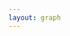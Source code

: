 ```yaml
---
layout: graph
---
```

<!-- Create a div where the graph will take place -->
<div id="my_dataviz"></div>

<script>

chart();


function chart() {

extra_right = 100
  var margin = {top: 60, right: 100+extra_right, bottom: 50, left: 100},
    width = document.body.clientWidth - margin.left - margin.right,
    height = 400 - margin.top - margin.bottom;

// append the svg object to the body of the page
var svg = d3.select("#my_dataviz")
  .append("svg")
    .attr("width", width + margin.left + margin.right)
    .attr("height", height + margin.top + margin.bottom)
  .append("g")
    .attr("transform",
          "translate(" + margin.left + "," + margin.top + ")");

parseDate = d3.time.format("%Y-%m").parse

fetch("https://docs.google.com/spreadsheets/d/1Yp7CPoeeuPLLBhxKRa4SIzQBT_PXXti8uOfKhQfmndY/gviz/tq?tqx=out:json")
    .then(res => res.text())
    .then(text => {
    meta_result = JSON.parse(text.substr(47).slice(0, -2))

    keys = []
    for (var i = 0; i < 14; i += 1){
      keys.push(meta_result.table.cols[i].label)
    }
    var data = [];
    for (var i = 0; i < meta_result.table.rows.length; i += 1) {
      to_push = {};
      for (var j = 0; j < 14; j += 1){
        if (j == 0){
          to_push[keys[j]]=meta_result.table.rows[i].c[j].f
        } else{
          to_push[keys[j]]=meta_result.table.rows[i].c[j].v
        }
      }
      data.push(to_push)
    }

    max_income = 20000
    //////////
    // GENERAL //
    //////////
    keys = keys.slice(1)
    // List of groups = header of the csv files
    // var keys = data.columns.slice(1)

    data.forEach(function(d,i) {
      d.month = parseDate(d.month);
    });
    // color palette
    var color = d3.scaleOrdinal()
      .domain(keys)
      .range(d3.schemeSet3);

    //stack the data?
    var stackedData = d3.stack()
      .keys(keys)
      (data)

    //////////
    // AXIS //
    //////////

    // Add X axis
    var x = d3.time.scale()
      .domain(d3.extent(data, function(d) { return d.month; }))
      .range([ 0, width ]);
    var xAxis = svg.append("g")
      .attr("class","axis")
      .attr("transform", "translate(0," + height + ")")
      .call(d3.axisBottom(x).ticks(5))

    // Add X axis label:
    svg.append("text")
        .attr("class","axis")
        .attr("text-anchor", "end")
        .attr("x", width/2)
        .attr("y", height+40 )
        .text("Time");

    // Add Y axis label:
    svg.append("text")
      .attr("class","axis")
      .attr("transform", "rotate(-90)")
      .attr("y", 0 - margin.left*0.75)
      .attr("x",0 - (height / 2))
      .attr("dy", "1em")
      .style("text-anchor", "middle")
      .text("Quarterly Expenses");

    // Add Y axis
    var y = d3.scaleLinear()
      .domain([0, max_income+100])
      .range([ height, 0 ]);
    svg.append("g")
      .attr("class","axis")
      .call(d3.axisLeft(y).ticks(5))



    //////////
    // BRUSHING AND CHART //
    //////////

    // Add a clipPath: everything out of this area won't be drawn.
    var clip = svg.append("defs").append("svg:clipPath")
        .attr("id", "clip")
        .append("svg:rect")
        .attr("width", width )
        .attr("height", height )
        .attr("x", 0)
        .attr("y", 0);

    // Add brushing
    var brush = d3.brushX()                 // Add the brush feature using the d3.brush function
        .extent( [ [0,0], [width,height] ] ) // initialise the brush area: start at 0,0 and finishes at width,height: it means I select the whole graph area
        .on("end", updateChart) // Each time the brush selection changes, trigger the 'updateChart' function

    // Create the scatter variable: where both the circles and the brush take place
    var areaChart = svg.append('g')
      .attr("clip-path", "url(#clip)")

    // Area generator
    var area = d3.area()
      .x(function(d) { return x(d.data.month); })
      .y0(function(d) { return y(d[0]); })
      .y1(function(d) { return y(d[1]); })

    // Show the areas
    areaChart
      .selectAll("mylayers")
      .data(stackedData)
      .enter()
      .append("path")
        .attr("class", function(d) { return "myArea " + d.key })
        .style("fill", function(d) { return color(d.key); })
        .attr("d", area)

    // Add the brushing
    areaChart
      .append("g")
        .attr("class", "brush")
        .call(brush);

    var valueline = d3.line()
        .x(function(d) { return x(d.month); })
        .y(function(d) { return y(d.income); });

    var incomeline = svg.append('g')
        .attr("clip-path", "url(#clip)")

    // incomeline.append("path")
    //   .data([income_data])
    //   .attr("class", "line")
    //   .attr("d", valueline);

    var idleTimeout
    function idled() { idleTimeout = null; }

    // A function that update the chart for given boundaries
    function updateChart() {

      extent = d3.event.selection

      // If no selection, back to initial coordinate. Otherwise, update X axis domain
      if(!extent){
        if (!idleTimeout) return idleTimeout = setTimeout(idled, 350); // This allows to wait a little bit
        x.domain(d3.extent(data, function(d) { return d.month; }))
      }else{
        x.domain([ x.invert(extent[0]), x.invert(extent[1]) ])
        areaChart.select(".brush").call(brush.move, null) // This remove the grey brush area as soon as the selection has been done
      }

      // Update axis and area position
      xAxis.transition().duration(1000).call(d3.axisBottom(x).ticks(5))
      areaChart
        .selectAll("path")
        .transition().duration(1000)
        .attr("d", area)
      // incomeline
      //   .selectAll("path")
      //   .transition().duration(1000)
      //   .attr("d", valueline);

      }



      //////////
      // HIGHLIGHT GROUP //
      //////////

      // What to do when one group is hovered
      var highlight = function(d){
        console.log(d)
        // reduce opacity of all groups
        d3.selectAll(".myArea").style("opacity", .1)
        // expect the one that is hovered
        d3.select("."+d).style("opacity", 1)
      }

      // And when it is not hovered anymore
      var noHighlight = function(d){
        d3.selectAll(".myArea").style("opacity", 1)
      }



      //////////
      // LEGEND //
      //////////

      // Add one dot in the legend for each name.
      var size = 20
      keys = keys.reverse()
      svg.selectAll("myrect")
        .data(keys)
        .enter()
        .append("rect")
          .attr("x", width+extra_right/2)
          .attr("y", function(d,i){ return 10 + i*(size+5)}) // 100 is where the first dot appears. 25 is the distance between dots
          .attr("width", size)
          .attr("height", size)
          .style("fill", function(d){ return color(d)})
          .on("mouseover", highlight)
          .on("mouseleave", noHighlight)

      // Add one dot in the legend for each name.
      svg.selectAll("mylabels")
        .data(keys)
        .enter()
        .append("text")
          .attr("x", width +extra_right/2+ size*1.2)
          .attr("y", function(d,i){ return 10 + i*(size+5) + (size/2)}) // 100 is where the first dot appears. 25 is the distance between dots
          .style("fill", function(d){ return color(d)})
          .text(function(d){ return d})
          .attr("text-anchor", "left")
          .style("alignment-baseline", "middle")
          .on("mouseover", highlight)
          .on("mouseleave", noHighlight)

  })
}
</script>